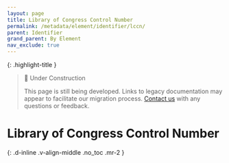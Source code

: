 ```yaml
---
layout: page
title: Library of Congress Control Number
permalink: /metadata/element/identifier/lccn/
parent: Identifier
grand_parent: By Element
nav_exclude: true
---
```


{: .highlight-title }
> 🚧 Under Construction
>
> This page is still being developed. Links to legacy documentation may appear to facilitate our migration process. [Contact us](/metadata-documentation/contact/) with any questions or feedback.

# Library of Congress Control Number
{: .d-inline .v-align-middle .no_toc .mr-2 }